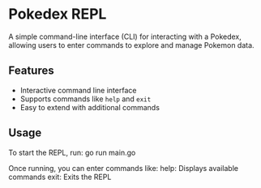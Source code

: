 # Pokedex REPL

A simple command-line interface (CLI) for interacting with a Pokedex, allowing users to enter commands to explore and manage Pokemon data.

## Features

- Interactive command line interface
- Supports commands like `help` and `exit`
- Easy to extend with additional commands

## Usage

To start the REPL, run:
go run main.go

Once running, you can enter commands like:
help: Displays available commands
exit: Exits the REPL

